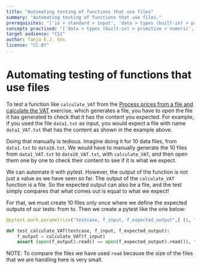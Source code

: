 ```yaml
---
title: "Automating testing of functions that use files"
summary: "Automating testing of functions that use files."
prerequisites: "['io > standard > input', 'data > types (built-in) > primitive > numeric', 'data > types (built-in) > composite > sequences > strings', 'imperative programming > variables > variable declaration', 'imperative programming > variables > assignment']"
concepts practised: "['data > types (built-in) > primitive > numeric', 'io > files > text > plain', 'expressions > operators > arithmetic operators']"
target audience: "CS1"
author: Tanja E.J. Vos
license: "CC-BY"
...
```


# Automating testing of functions that use files

To test a function like `calculate_VAT` from the [Process prices from a file and calculate the VAT](exercises_for_first_year_courses/assignment-80.md) exercise, which generates a file,
you have to open the file it has generated to check that it has the
content you expected. For example, if you used the file `data1.txt`
as input, you would expect a file with name `data1_VAT.txt` that has
the content as shown in the example above.

Doing that manually is tedious. Imagine doing it for 10 data files,
from `data1.txt` to `data10.txt`. We would have to manually generate the
10 files from `data1_VAT.txt` to `data10_VAT.txt`, with
`calculate_VAT`, and then open them one by one to check their
content to see if it is what we expect.

We can automate it with pytest. However, the output of the function
is not just a value as we have seen so far. The output of the
`calculate_VAT` function is a file. So the expected output can also
be a file, and the test simply compares that what comes out is equal
to what we expect!

For that, we must create 10 files only once where we define the
expected outputs of our tests: from to. Then we create a pytest
like the one below:

```python
@pytest.mark.parametrize("testcase, f_input, f_expected_output",[ (1, "data1.txt", "expected_output_data1_VAT.txt"), (2, "data2.txt", "expected_output_data2_VAT.txt"), (3, "data3.txt", "expected_output_data3_VAT.txt"), (4, "data4.txt", "expected_output_data4_VAT.txt"), (5, "data5.txt", "expected_output_data5_VAT.txt"), (6, "data6.txt", "expected_output_data6_VAT.txt"), (7, "data7.txt", "expected_output_data7_VAT.txt"), (8, "data8.txt", "expected_output_data8_VAT.txt"), (9, "data9.txt", "expected_output_data9_VAT.txt"), (10, "data10.txt", "expected_output_data10_VAT.txt"), ])

def test_calculate_VAT(testcase, f_input, f_expected_output):
    f_output = calculate_VAT(f_input)
    assert (open(f_output).read() == open(f_expected_output).read()), "case 0".format(testcase)
```

NOTE: To compare the files we have used `read` because the size of
the files that we are handling here is very small.
